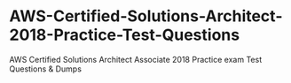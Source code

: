 # AWS-Certified-Solutions-Architect-2018-Practice-Test-Questions
AWS Certified Solutions Architect Associate 2018 Practice exam Test Questions &amp; Dumps
